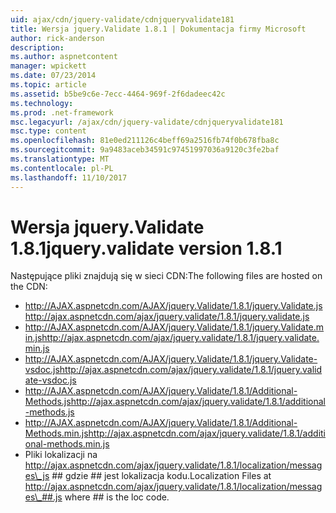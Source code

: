 ```yaml
---
uid: ajax/cdn/jquery-validate/cdnjqueryvalidate181
title: Wersja jquery.Validate 1.8.1 | Dokumentacja firmy Microsoft
author: rick-anderson
description: 
ms.author: aspnetcontent
manager: wpickett
ms.date: 07/23/2014
ms.topic: article
ms.assetid: b5be9c6e-7ecc-4464-969f-2f6dadeec42c
ms.technology: 
ms.prod: .net-framework
msc.legacyurl: /ajax/cdn/jquery-validate/cdnjqueryvalidate181
msc.type: content
ms.openlocfilehash: 81e0ed211126c4beff69a2516fb74f0b678fba8c
ms.sourcegitcommit: 9a9483aceb34591c97451997036a9120c3fe2baf
ms.translationtype: MT
ms.contentlocale: pl-PL
ms.lasthandoff: 11/10/2017
---
```

<a name="jqueryvalidate-version-181"></a><span data-ttu-id="465b9-102">Wersja jquery.Validate 1.8.1</span><span class="sxs-lookup"><span data-stu-id="465b9-102">jquery.validate version 1.8.1</span></span>
====================
<span data-ttu-id="465b9-103">Następujące pliki znajdują się w sieci CDN:</span><span class="sxs-lookup"><span data-stu-id="465b9-103">The following files are hosted on the CDN:</span></span>

- <span data-ttu-id="465b9-104">http://AJAX.aspnetcdn.com/AJAX/jquery.Validate/1.8.1/jquery.Validate.js</span><span class="sxs-lookup"><span data-stu-id="465b9-104">http://ajax.aspnetcdn.com/ajax/jquery.validate/1.8.1/jquery.validate.js</span></span>
- <span data-ttu-id="465b9-105">http://AJAX.aspnetcdn.com/AJAX/jquery.Validate/1.8.1/jquery.Validate.min.js</span><span class="sxs-lookup"><span data-stu-id="465b9-105">http://ajax.aspnetcdn.com/ajax/jquery.validate/1.8.1/jquery.validate.min.js</span></span>
- <span data-ttu-id="465b9-106">http://AJAX.aspnetcdn.com/AJAX/jquery.Validate/1.8.1/jquery.Validate-vsdoc.js</span><span class="sxs-lookup"><span data-stu-id="465b9-106">http://ajax.aspnetcdn.com/ajax/jquery.validate/1.8.1/jquery.validate-vsdoc.js</span></span>
- <span data-ttu-id="465b9-107">http://AJAX.aspnetcdn.com/AJAX/jquery.Validate/1.8.1/Additional-Methods.js</span><span class="sxs-lookup"><span data-stu-id="465b9-107">http://ajax.aspnetcdn.com/ajax/jquery.validate/1.8.1/additional-methods.js</span></span>
- <span data-ttu-id="465b9-108">http://AJAX.aspnetcdn.com/AJAX/jquery.Validate/1.8.1/Additional-Methods.min.js</span><span class="sxs-lookup"><span data-stu-id="465b9-108">http://ajax.aspnetcdn.com/ajax/jquery.validate/1.8.1/additional-methods.min.js</span></span>
- <span data-ttu-id="465b9-109">Pliki lokalizacji na http://ajax.aspnetcdn.com/ajax/jquery.validate/1.8.1/localization/messages\_js ## gdzie ## jest lokalizacja kodu.</span><span class="sxs-lookup"><span data-stu-id="465b9-109">Localization Files at http://ajax.aspnetcdn.com/ajax/jquery.validate/1.8.1/localization/messages\_##.js where ## is the loc code.</span></span>
